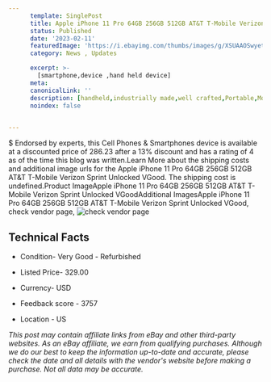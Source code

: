 ```yaml
---
      template: SinglePost
      title: Apple iPhone 11 Pro 64GB 256GB 512GB AT&T T-Mobile Verizon Sprint Unlocked VGood
      status: Published
      date: '2023-02-11'
      featuredImage: 'https://i.ebayimg.com/thumbs/images/g/XSUAAOSwyetjxzlH/s-l225.jpg'
      category: News , Updates

      excerpt: >-
        [smartphone,device ,hand held device]
      meta:
      canonicalLink: ''
      description: [handheld,industrially made,well crafted,Portable,Mobile,Compact,Convenient,Lightweight,Maneuverable,Man-portable,Miniature,Carriable,Hand-held,Light,Holdable,Transportable,Mobile device,Pocket-sized,On-the-go,Wireless,Cordless,Compact size,Convenient size, smartphone,device ,hand held device]
      noindex: false

        
---
```

$
    Endorsed by experts, this Cell Phones & Smartphones device is available at a discounted price of 286.23 after a 13% discount and has a rating of 4 as of the time this blog was written.Learn More about the shipping costs and additional image urls for the Apple iPhone 11 Pro 64GB 256GB 512GB AT&T T-Mobile Verizon Sprint Unlocked VGood. The shipping cost is undefined.Product ImageApple iPhone 11 Pro 64GB 256GB 512GB AT&T T-Mobile Verizon Sprint Unlocked VGoodAdditional ImagesApple iPhone 11 Pro 64GB 256GB 512GB AT&T T-Mobile Verizon Sprint Unlocked VGood, check vendor page, ![check vendor page](https://origin-galleryplus.ebayimg.com/ws/web/224843351685_2_0_1/225x225.jpg,https://origin-galleryplus.ebayimg.com/ws/web/224843351685_3_0_1/225x225.jpg)
    
    

 ## Technical Facts 



     
      

 - Condition- Very Good - Refurbished 


      

 - Listed Price- 329.00 


      

 - Currency- USD 


      

 - Feedback score - 3757 


      

 - Location - US 


      
      

 *_This post may contain affiliate links from eBay and other third-party websites. As an eBay affiliate, we earn from qualifying purchases. Although we do our best to keep the information up-to-date and accurate, please check the date and all details with the vendor's website before making a purchase. Not all data may be accurate._*



    
    
    
    
    